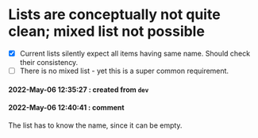 # Lists are conceptually not quite clean; mixed list not possible

- [x] Current lists silently expect all items having same name. Should check their consistency.
- [ ] There is no mixed list - yet this is a super common requirement.

#### 2022-May-06 12:35:27 : created from `dev`

#### 2022-May-06 12:40:41 : comment

The list has to know the name, since it can be empty.
